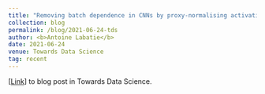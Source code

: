 ```yaml
---
title: "Removing batch dependence in CNNs by proxy-normalising activations"
collection: blog
permalink: /blog/2021-06-24-tds
author: <b>Antoine Labatie</b>
date: 2021-06-24
venue: Towards Data Science
tag: recent
---
```


[[Link](https://towardsdatascience.com/removing-batch-dependence-in-cnns-by-proxy-normalising-activations-bf4824eb0ba4)] to blog post in Towards Data Science.<br><br>
